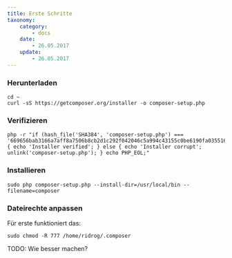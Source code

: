 ```yaml
---
title: Erste Schritte
taxonomy:
    category:
        - docs
    date:
        - 26.05.2017
    update:
        - 26.05.2017
---
```



### Herunterladen

```
cd ~
curl -sS https://getcomposer.org/installer -o composer-setup.php
```


### Verifizieren

```
php -r "if (hash_file('SHA384', 'composer-setup.php') === '669656bab3166a7aff8a7506b8cb2d1c292f042046c5a994c43155c0be6190fa0355160742ab2e1c88d40d5be660b410') { echo 'Installer verified'; } else { echo 'Installer corrupt'; unlink('composer-setup.php'); } echo PHP_EOL;"
```

### Installieren

```
sudo php composer-setup.php --install-dir=/usr/local/bin --filename=composer
```

### Dateirechte anpassen

Für erste funktioniert das:

```
sudo chmod -R 777 /home/ridrog/.composer
```

TODO: Wie besser machen?